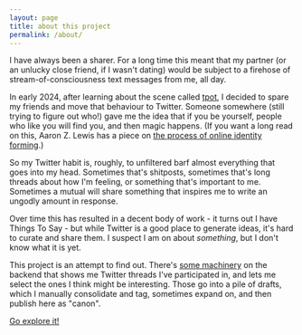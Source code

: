 ```yaml
---
layout: page
title: about this project
permalink: /about/
---
```


I have always been a sharer. For a long time this meant that my partner (or an unlucky close friend, if I wasn't dating) would be subject to a firehose of stream-of-consciousness text messages from me, all day.

In early 2024, after learning about the scene called [tpot](https://itsallme.substack.com/p/17d914f9-8f2c-4303-8543-78a3dfe5f15e?s=w), I decided to spare my friends and move that behaviour to Twitter. Someone somewhere (still trying to figure out who!) gave me the idea that if you be yourself, people who like you will find you, and then magic happens. (If you want a long read on this, Aaron Z. Lewis has a piece on [the process of online identity forming](https://www.ribbonfarm.com/2020/01/23/being-your-selves-identity-rd-on-alt-twitter/).)

So my Twitter habit is, roughly, to unfiltered barf almost everything that goes into my head. Sometimes that's shitposts, sometimes that's long threads about how I'm feeling, or something that's important to me. Sometimes a mutual will share something that inspires me to write an ungodly amount in response.

Over time this has resulted in a decent body of work - it turns out I have Things To Say - but while Twitter is a good place to generate ideas, it's hard to curate and share them. I suspect I am on about _something_, but I don't know what it is yet.

This project is an attempt to find out. There's [some machinery](https://github.com/helgridly/canonize) on the backend that shows me Twitter threads I've participated in, and lets me select the ones I think might be interesting. Those go into a pile of drafts, which I manually consolidate and tag, sometimes expand on, and then publish here as "canon".

[Go explore it!](..)
